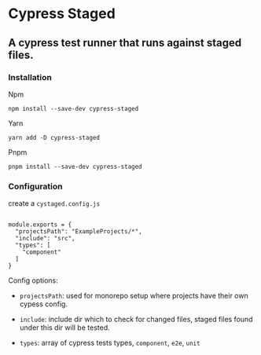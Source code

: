 # Cypress Staged

## A cypress test runner that runs against staged files.

### Installation

Npm

`npm install --save-dev cypress-staged`

Yarn

`yarn add -D cypress-staged`

Pnpm

`pnpm install --save-dev cypress-staged`

### Configuration

create a `cystaged.config.js`

```

module.exports = {
  "projectsPath": "ExampleProjects/*",
  "include": "src",
  "types": [
    "component"
  ]
}
```

Config options:

- `projectsPath`: used for monorepo setup where projects have their own cypess config.

- `include`: include dir which to check for changed files, staged files found under this dir will be tested.

- `types`: array of cypress tests types, `component`, `e2e`, `unit`

